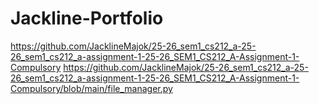 # Jackline-Portfolio
https://github.com/JacklineMajok/25-26_sem1_cs212_a-25-26_sem1_cs212_a-assignment-1-25-26_SEM1_CS212_A-Assignment-1-Compulsory
https://github.com/JacklineMajok/25-26_sem1_cs212_a-25-26_sem1_cs212_a-assignment-1-25-26_SEM1_CS212_A-Assignment-1-Compulsory/blob/main/file_manager.py
